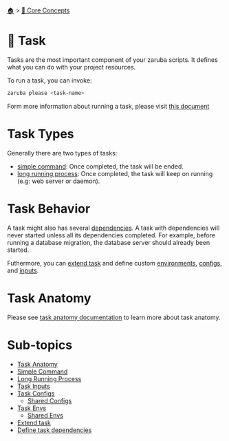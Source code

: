 <!--startTocHeader-->
[🏠](../../README.md) > [🧠 Core Concepts](../README.md)
# 🔨 Task
<!--endTocHeader-->


Tasks are the most important component of your zaruba scripts. It defines what you can do with your project resources.

To run a task, you can invoke:

```bash
zaruba please <task-name>
```

Form more information about running a task, please visit [this document](../../../run-task/README.md)

# Task Types

Generally there are two types of tasks:

* [simple command](simple-command.md): Once completed, the task will be ended.
* [long running process](long-running-process.md): Once completed, the task will keep on running (e.g: web server or daemon).

# Task Behavior

A task might also has several [dependencies](define-task-dependies.md). A task with dependencies will never started unless all its dependencies completed. For example, before running a database migration, the database server should already been started.

Futhermore, you can [extend task](extend-task.md) and define custom [environments](task-envs/README.md), [configs](task-configs/README.md), and [inputs](task-inputs.md).

# Task Anatomy

Please see [task anatomy documentation](task-anatomy.md) to learn more about task anatomy.

<!--startTocSubTopic-->
# Sub-topics
* [Task Anatomy](task-anatomy.md)
* [Simple Command](simple-command.md)
* [Long Running Process](long-running-process.md)
* [Task Inputs](task-inputs.md)
* [Task Configs](task-configs/README.md)
  * [Shared Configs](task-configs/shared-configs.md)
* [Task Envs](task-envs/README.md)
  * [Shared Envs](task-envs/shared-envs.md)
* [Extend task](extend-task.md)
* [Define task dependencies](define-task-dependencies.md)
<!--endTocSubTopic-->
